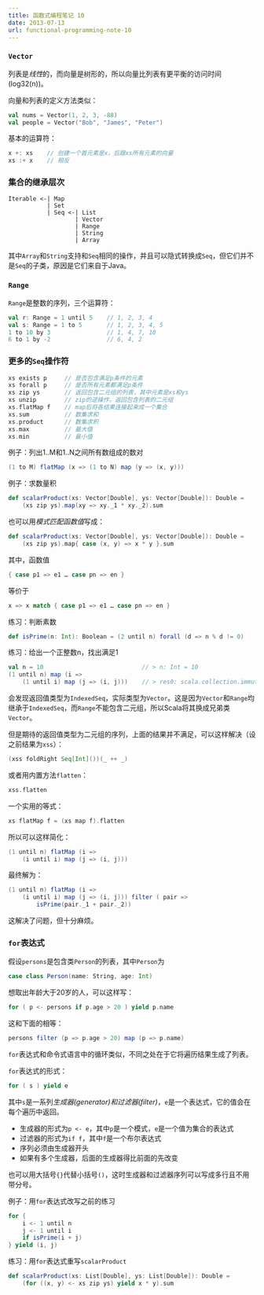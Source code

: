 ```yaml
---
title: 函数式编程笔记 10
date: 2013-07-13
url: functional-programming-note-10
---
```



### `Vector`

列表是*线性*的，而向量是树形的，所以向量比列表有更平衡的访问时间(log32(n))。

向量和列表的定义方法类似：

``` scala
val nums = Vector(1, 2, 3, -88)
val people = Vector("Bob", "James", "Peter")
```

<!-- more -->

基本的运算符：

``` scala
x +: xs    // 创建一个首元素是x，后跟xs所有元素的向量
xs :+ x    // 相反
```

### 集合的继承层次

```
Iterable <-| Map
           | Set
           | Seq <-| List
                   | Vector
                   | Range
                   | String
                   | Array
```

其中`Array`和`String`支持和`Seq`相同的操作，并且可以隐式转换成`Seq`，但它们并不是`Seq`的子类，原因是它们来自于Java。

### `Range`

`Range`是整数的序列，三个运算符：

``` scala
val r: Range = 1 until 5    // 1, 2, 3, 4
val s: Range = 1 to 5       // 1, 2, 3, 4, 5
1 to 10 by 3                // 1, 4, 7, 10
6 to 1 by -2                // 6, 4, 2
```

### 更多的`Seq`操作符

``` scala
xs exists p     // 是否包含满足p条件的元素
xs forall p     // 是否所有元素都满足p条件
xs zip ys       // 返回包含二元组的列表，其中元素是xs和ys
xs unzip        // zip的逆操作，返回包含列表的二元组
xs.flatMap f    // map后将各结果连接起来成一个集合
xs.sum          // 数集求和
xs.product      // 数集求积
xs.max          // 最大值
xs.min          // 最小值
```

例子：列出1..M和1..N之间所有数组成的数对

``` scala
(1 to M) flatMap (x => (1 to N) map (y => (x, y)))
```

例子：求数量积

``` scala
def scalarProduct(xs: Vector[Double], ys: Vector[Double]): Double =
    (xs zip ys).map(xy => xy._1 * xy._2).sum
```

也可以用*模式匹配函数值*写成：

``` scala
def scalarProduct(xs: Vector[Double], ys: Vector[Double]): Double =
    (xs zip ys).map{ case (x, y) => x * y }.sum
```

其中，函数值

``` scala
{ case p1 => e1 … case pn => en }
```

等价于

``` scala
x => x match { case p1 => e1 … case pn => en }
```

练习：判断素数

``` scala
def isPrime(n: Int): Boolean = (2 until n) forall (d => n % d != 0)
```

练习：给出一个正整数n，找出满足1 

``` scala
val n = 10                            // > n: Int = 10
(1 until n) map (i =>
    (1 until i) map (j => (i, j)))    // > res0: scala.collection.immutable.IndexedSeq[scala.collection.immutable.IndexedSeq[(Int, Int)]] = Vector(Vector(), Vector((2,1)), Vector((3,1), (3,2)), Vector((4,1), (4,2), (4,3)), Vector((5,1), (5,2), (5,3), (5,4)), Vector((6,1), (6,2),(6,3), (6,4), (6,5)), Vector((7,1), (7,2), (7,3), (7,4), (7,5), (7,6)), Vector((8,1), (8,2), (8,3), (8,4), (8,5), (8,6), (8,7)), Vector((9,1), (9,2), (9,3), (9,4), (9,5), (9,6), (9,7), (9,8)))
```

会发现返回值类型为`IndexedSeq`，实际类型为`Vector`。这是因为`Vector`和`Range`均继承于`IndexedSeq`，而`Range`不能包含二元组，所以Scala将其换成兄弟类`Vector`。

但是期待的返回值类型为二元组的序列，上面的结果并不满足，可以这样解决（设之前结果为`xss`）：

``` scala
(xss foldRight Seq[Int]())(_ ++ _)
```

或者用内置方法`flatten`：

``` scala
xss.flatten
```

一个实用的等式：

``` scala
xs flatMap f = (xs map f).flatten
```

所以可以这样简化：

``` scala
(1 until n) flatMap (i =>
    (i until i) map (j => (i, j)))
```

最终解为：

``` scala
(1 until n) flatMap (i =>
    (i until i) map (j => (i, j))) filter ( pair =>
        isPrime(pair._1 + pair._2))
```

这解决了问题，但十分麻烦。

### `for`表达式

假设`persons`是包含类`Person`的列表，其中`Person`为

``` scala
case class Person(name: String, age: Int)
```

想取出年龄大于20岁的人，可以这样写：

``` scala
for ( p <- persons if p.age > 20 ) yield p.name
```

这和下面的相等：

``` scala
persons filter (p => p.age > 20) map (p => p.name)
```

`for`表达式和命令式语言中的循环类似，不同之处在于它将遍历结果生成了列表。

`for`表达式的形式：

``` scala
for ( s ) yield e
```

其中`s`是一系列*生成器(generator)*和*过滤器(filter)*，`e`是一个表达式，它的值会在每个遍历中返回。

* 生成器的形式为`p <- e`，其中`p`是一个模式，`e`是一个值为集合的表达式
* 过滤器的形式为`if f`，其中`f`是一个布尔表达式
* 序列必须由生成器开头
* 如果有多个生成器，后面的生成器得比前面的先改变

也可以用大括号`{}`代替小括号`()`，这时生成器和过滤器序列可以写成多行且不用带分号。

例子：用`for`表达式改写之前的练习

``` scala
for {
    i <- 1 until n
    j <- 1 until i
    if isPrime(i + j)
} yield (i, j)
```

练习：用`for`表达式重写`scalarProduct`

``` scala
def scalarProduct(xs: List[Double], ys: List[Double]): Double =
    (for ((x, y) <- xs zip ys) yield x * y).sum
```



